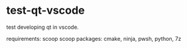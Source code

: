 # test-qt-vscode
 test developing qt in vscode.

requirements: scoop
scoop packages: cmake, ninja, pwsh, python, 7z


